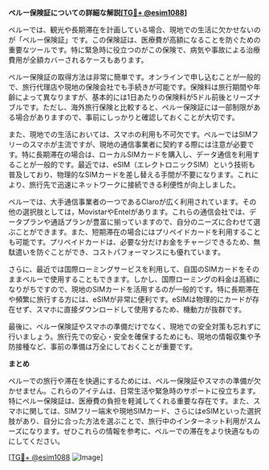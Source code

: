 **ペルー保険証についての詳細な解説[[TG💪+ @esim1088](https://t.me/s/esim1088)]**

ペルーでは、観光や長期滞在を計画している場合、現地での生活に欠かせないのが「ペルー保険証」です。この保険証は、医療費が高額になることを防ぐための重要なツールです。特に緊急時に役立つのがこの保険で、病気や事故による治療費用が全額カバーされるケースもあります。

ペルー保険証の取得方法は非常に簡単です。オンラインで申し込むことが一般的で、旅行代理店や現地の保険会社でも手続きが可能です。保険料は旅行期間や年齢によって異なりますが、基本的には1日あたりの保険料が5ドル前後とリーズナブルです。ただし、海外旅行保険と比較すると、ペルー保険証には一部制限がある場合がありますので、事前にしっかりと確認しておくことが大切です。

また、現地での生活においては、スマホの利用も不可欠です。ペルーではSIMフリーのスマホが主流ですが、現地の通信事業者に契約する際には注意が必要です。特に長期滞在の場合は、ローカルSIMカードを購入し、データ通信を利用することが一般的です。最近では、eSIM（エレクトロニックSIM）という技術も普及しており、物理的なSIMカードを差し替える手間が不要になります。これにより、旅行先で迅速にネットワークに接続できる利便性が向上しました。

ペルーでは、大手通信事業者の一つであるClaroが広く利用されています。その他の選択肢としては，MovistarやEntelがあります。これらの通信会社では、データプランや通話プランが豊富に揃っていますので、自分のニーズに合わせて選ぶことができます。また、短期滞在の場合にはプリペイドカードを利用することも可能です。プリペイドカードは、必要な分だけお金をチャージできるため、無駄遣いを防ぐことができ、コストパフォーマンスにも優れています。

さらに、最近では国際ローミングサービスを利用して、自国のSIMカードをそのままペルーで使用することもできます。しかし、国際ローミングの料金は高額になりがちですので、現地のSIMカードを活用するのが一般的です。特に長期滞在や頻繁に旅行する方には、eSIMが非常に便利です。eSIMは物理的にカードが存在せず、スマホに直接ダウンロードして使用するため、機動力が抜群です。

最後に、ペルー保険証やスマホの準備だけでなく、現地での安全対策も忘れずに行いましょう。旅行先での安心・安全を確保するためにも、現地の情報収集や予防接種など、事前の準備は万全にしておくことが重要です。

**まとめ**

ペルーでの旅行や滞在を快適にするためには、ペルー保険証やスマホの準備が欠かせません。これらのアイテムは、日常生活や緊急時のサポートに役立ちます。特にペルー保険証は、医療費の負担を軽減してくれる重要な存在です。また、スマホに関しては、SIMフリー端末や現地SIMカード、さらにはeSIMといった選択肢があり、自分に合った方法を選ぶことで、旅行中のインターネット利用がスムーズになります。ぜひこれらの情報を参考に、ペルーでの滞在をより快適なものにしてください。

[[TG💪+ @esim1088](https://t.me/s/esim1088) ![Image](https://i.postimg.cc/Y0z9fWf4/image.png)]